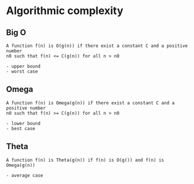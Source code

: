 # Algorithmic complexity

## Big O
    A function f(n) is O(g(n)) if there exist a constant C and a positive number
    n0 such that f(n) <= C(g(n)) for all n > n0

    - upper bound
    - worst case

## Omega
    A function f(n) is Omega(g(n)) if there exist a constant C and a positive number
    n0 such that f(n) >= C(g(n)) for all n > n0

    - lower bound
    - best case

## Theta
    A function f(n) is Theta(g(n)) if f(n) is O(g()) and f(n) is Omega(g(n))

    - average case
